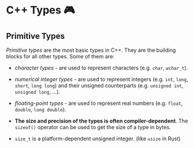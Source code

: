# C++ Types 🎮

## Primitive Types

_Primitive types_ are the most basic types in C++. They are the building blocks for all other types. Some of them are:

- _character types_ - are used to represent characters (e.g. `char`, `wchar_t`).
- _numerical integer types_ - are used to represent integers (e.g. `int`, `long`, `short`, `long long`) and their unsigned counterparts (e.g. `unsigned int`, `unsigned long`, ...).
- _floating-point types_ - are used to represent real numbers (e.g. `float`, `double`, `long double`).

- **The size and precision of the types is often compiler-dependent**. The `sizeof()` operator can be used to get the size of a type in bytes.

- `size_t` is a platform-dependent unsigned integer. (like `usize` in Rust)
